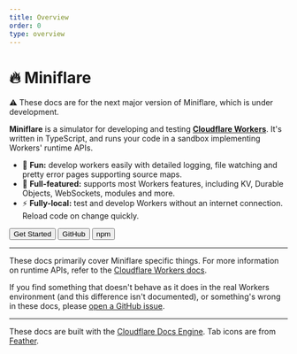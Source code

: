 ```yaml
---
title: Overview
order: 0
type: overview
---
```


<ContentColumn>

# 🔥 Miniflare

<Aside type="warning" header="Warning">

⚠️ These docs are for the next major version of Miniflare, which is under
development.

</Aside>

**Miniflare** is a simulator for developing and testing
[**Cloudflare Workers**](https://workers.cloudflare.com/). It's written in
TypeScript, and runs your code in a sandbox implementing Workers' runtime APIs.

- 🎉 **Fun:** develop workers easily with detailed logging, file watching and
  pretty error pages supporting source maps.
- 🔋 **Full-featured:** supports most Workers features, including KV, Durable
  Objects, WebSockets, modules and more.
- ⚡ **Fully-local:** test and develop Workers without an internet connection.
  Reload code on change quickly.

<ButtonGroup>
  <Button type="primary" href="/get-started/cli">Get Started</Button>
  <Button type="secondary" href="https://github.com/cloudflare/miniflare/tree/v2">GitHub</Button>
  <Button type="secondary" href="https://npmjs.com/package/miniflare/v/next">npm</Button>
</ButtonGroup>

---

These docs primarily cover Miniflare specific things. For more information on
runtime APIs, refer to the
[Cloudflare Workers docs](https://developers.cloudflare.com/workers/).

If you find something that doesn't behave as it does in the real Workers
environment (and this difference isn't documented), or something's wrong in
these docs, please
[open a GitHub issue](https://github.com/cloudflare/miniflare/issues/new/choose).

---

These docs are built with the
[Cloudflare Docs Engine](https://developers.cloudflare.com/docs-engine/). Tab
icons are from [Feather](https://feathericons.com/).

</ContentColumn>
